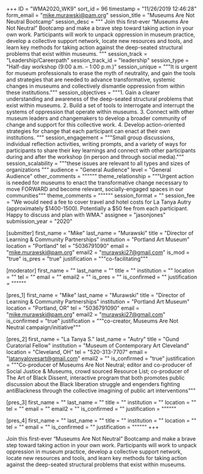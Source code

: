 +++
ID = "WMA2020_WK9"
sort_id = 96
timestamp = "11/26/2019 12:46:28"
form_email = "mike.murawski@pam.org"
session_title = "Museums Are Not Neutral Bootcamp"
session_desc = """
Join this first-ever “Museums Are Not Neutral” Bootcamp and make a brave step toward taking action in your own work. Participants will work to unpack oppression in museum practice, develop a collective support network, locate new resources and tools, and learn key methods for taking action against the deep-seated structural problems that exist within museums.  """
session_track = "Leadership/Careerpath"
session_track_id = "leadership"
session_type = "Half-day workshop (9:00 a.m. – 1:00 p.m.)"
session_unique = """It is urgent for museum professionals to erase the myth of neutrality, and gain the tools and strategies that are needed to advance transformative, systemic changes in museums and collectively dismantle oppression from within these institutions."""
session_objectives = """1. Gain a clearer understanding and awareness of the deep-seated structural problems that exist within museums.
2. Build a set of tools to interrogate and interrupt the systems of oppression that operate within museums.
3. Connect with other museum leaders and changemakers to develop a broader community of change and support for this collective work.
4. Develop action-oriented strategies for change that each participant can enact at their own institutions.
"""
session_engagement = """Small group discussions, individual reflection activities, writing prompts, and a variety of ways for participants to share their key learnings and connect with other participants during and after the workshop (in person and through social media)."""
session_scalability = """these issues are relevant to all types and sizes of organizations """
audience = "General Audience"
level = "General Audience"
other_comments = """"""
theme_relationship = """Urgent action is needed for museums to enact the transformative change necessary to move FORWARD and become  relevant, socially-engaged spaces in our communities"""
theme_comments = """"""
session_format = ""
session_fee = "We would need a fee to cover travel and hotel costs for La Tanya Autry (approximately $1400-1500).  Potentially a $50 fee from each participant.  Happy to discuss and plan with WMA."
assignee = "jasonjones"
submission_year = "2020"

[submitter]
first_name = "Mike"
last_name = "Murawski"
title = "Director of Learning & Community Partnerships"
institution = "Portland Art Museum"
location = "Portland"
tel = "5036791090"
email = "mike.murawski@pam.org"
email2 = "murawski27@gmail.com"
is_mod = "true"
is_pres = "true"
justification = """co-facilitating"""

[moderator]
first_name = ""
last_name = ""
title = ""
institution = ""
location = ""
tel = ""
email = ""
email2 = ""
is_pres = ""
is_confirmed = ""
justification = """"""

[pres_1]
first_name = "Mike"
last_name = "Murawski"
title = "Director of Learning & Community Partnerships"
institution = "Portland Art Museum"
location = "Portland, OR"
tel = "5036791090"
email = "mike.murawski@pam.org"
email2 = "murawski27@gmail.com"
is_confirmed = "true"
justification = """co-creator, Museums Are Not Neutral campaign/initiative"""

[pres_2]
first_name = "La Tanya S."
last_name = "Autry"
title = "Gund Curatorial Fellow"
institution = "Museum of Contemporary Art Cleveland"
location = "Cleveland, OH"
tel = "520-313-7707"
email = "latanyalovesart@gmail.com"
email2 = ""
is_confirmed = "true"
justification = """Co-producer of Museums Are Not Neutral; editor and co-producer of Social Justice & Museums, crowd sourced Resource List; co-producer of The Art of Black Dissent, interactive program that both promotes public discussion about the Black liberation struggle and engenders fighting antiBlackness through the collective imagining of public art interventions"""

[pres_3]
first_name = ""
last_name = ""
title = ""
institution = ""
location = ""
tel = ""
email = ""
email2 = ""
is_confirmed = ""
justification = """"""

[pres_4]
first_name = ""
last_name = ""
title = ""
institution = ""
location = ""
tel = ""
email = ""
is_confirmed = ""
justification = """"""
+++

Join this first-ever “Museums Are Not Neutral” Bootcamp and make a brave step toward taking action in your own work. Participants will work to unpack oppression in museum practice, develop a collective support network, locate new resources and tools, and learn key methods for taking action against the deep-seated structural problems that exist within museums.  